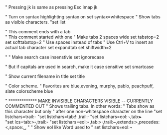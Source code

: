 " Pressing jk is same as pressing Esc
imap jk <esc>

" Turn on syntax highlighting
syntax on
set syntax=whitespace
" Show tabs as visible characters.
"set list

 
" This comment ends with a tab  
  " This comment started with one
" Make tabs 2 spaces wide
set tabstop=2
set softtabstop=2
" Use spaces instead of tabs
" Use Ctrl+V to insert an actual tab character
set expandtab
set shiftwidth=2

"
" Make search case insenstivie
set ignorecase
 
" But if capitals are used in search, make it case sensitive
set smartcase

" Show current filename in title
set title
 
" Color scheme.
" Favorites are blue,evening, murphy, pablo, peachpuff, slate
colorscheme  blue

" ************* MAKE INVISIBLE CHARACTERS VISIBLE -- CURRENTLY COMMENTED OUT
" Shows trailing tabs. In other words:
" Tabs show as this character but only
" after one non-whitespace character on the line
"set listchars=trail:- 
"set listchars=tab:!·,trail:·
"set listchars=eol:¬,tab:▸\
"set lcs=tab:>-,trail:-
"set listchars=eol:¬,tab:>·,trail:~,extends:>,precedes:<,space:␣
"
" Show eol like Word used to
" set listchars=eol:¬


